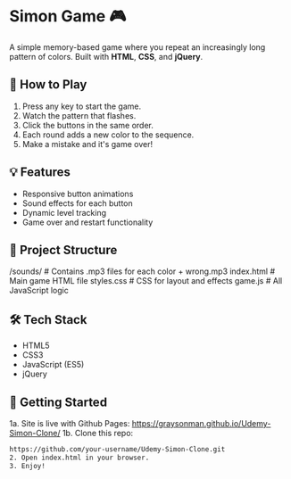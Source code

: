 # Simon Game 🎮

A simple memory-based game where you repeat an increasingly long pattern of colors. Built with **HTML**, **CSS**, and **jQuery**.

## 🧠 How to Play

1. Press any key to start the game.
2. Watch the pattern that flashes.
3. Click the buttons in the same order.
4. Each round adds a new color to the sequence.
5. Make a mistake and it's game over!

## 💡 Features

- Responsive button animations
- Sound effects for each button
- Dynamic level tracking
- Game over and restart functionality

## 📁 Project Structure
/sounds/ # Contains .mp3 files for each color + wrong.mp3
 index.html # Main game HTML file 
 styles.css # CSS for layout and effects 
 game.js # All JavaScript logic
## 🛠 Tech Stack

- HTML5
- CSS3
- JavaScript (ES5)
- jQuery

## 🚀 Getting Started
1a. Site is live with Github Pages: https://graysonman.github.io/Udemy-Simon-Clone/
1b. Clone this repo:
   ```bash
   https://github.com/your-username/Udemy-Simon-Clone.git
2. Open index.html in your browser.
3. Enjoy!
